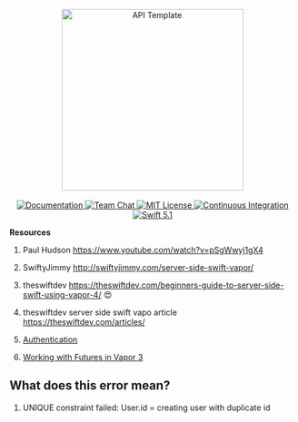<p align="center">
    <img src="https://user-images.githubusercontent.com/1342803/36623515-7293b4ec-18d3-11e8-85ab-4e2f8fb38fbd.png" width="320" alt="API Template">
    <br>
    <br>
    <a href="http://docs.vapor.codes/3.0/">
        <img src="http://img.shields.io/badge/read_the-docs-2196f3.svg" alt="Documentation">
    </a>
    <a href="https://discord.gg/vapor">
        <img src="https://img.shields.io/discord/431917998102675485.svg" alt="Team Chat">
    </a>
    <a href="LICENSE">
        <img src="http://img.shields.io/badge/license-MIT-brightgreen.svg" alt="MIT License">
    </a>
    <a href="https://circleci.com/gh/vapor/api-template">
        <img src="https://circleci.com/gh/vapor/api-template.svg?style=shield" alt="Continuous Integration">
    </a>
    <a href="https://swift.org">
        <img src="http://img.shields.io/badge/swift-5.1-brightgreen.svg" alt="Swift 5.1">
    </a>
</p>


<b>Resources</b>
1. Paul Hudson https://www.youtube.com/watch?v=pSgWwyj1gX4 
2. SwiftyJimmy http://swiftyjimmy.com/server-side-swift-vapor/
3. theswiftdev https://theswiftdev.com/beginners-guide-to-server-side-swift-using-vapor-4/ 😍
4. theswiftdev server side swift vapo article https://theswiftdev.com/articles/


1. [Authentication](https://medium.com/swift2go/vapor-3-series-ii-authentication-ff17847a9659)
2. [Working with Futures in Vapor 3](https://www.vaporforums.io/viewThread/45#:~:text=In%20Vapor%203%2C%20if%20you,Future%20.) 

## What does this error mean?  
1. UNIQUE constraint failed: User.id = creating user with duplicate id 
